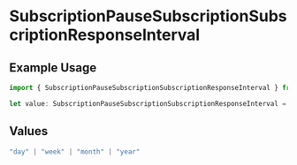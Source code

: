 # SubscriptionPauseSubscriptionSubscriptionResponseInterval

## Example Usage

```typescript
import { SubscriptionPauseSubscriptionSubscriptionResponseInterval } from "jani-payments/models/operations";

let value: SubscriptionPauseSubscriptionSubscriptionResponseInterval = "day";
```

## Values

```typescript
"day" | "week" | "month" | "year"
```